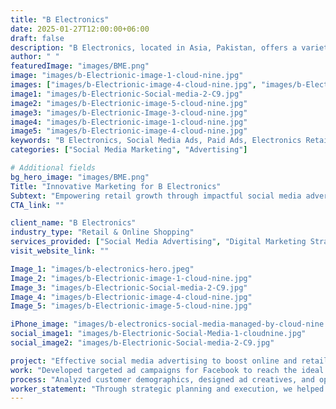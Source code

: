 ```yaml
---
title: "B Electronics"
date: 2025-01-27T12:00:00+06:00
draft: false
description: "B Electronics, located in Asia, Pakistan, offers a variety of electronic products through its retail and online shopping platform."
author: " "
featuredImage: "images/BME.png"
image: "images/b-Electrionic-image-1-cloud-nine.jpg"
images: ["images/b-Electrionic-image-4-cloud-nine.jpg", "images/b-Electrionic-Image-3-cloud-nine.jpg", "images/social-ad-2.jpeg", "images/social-ad-3.jpeg"]
image1: "images/b-Electrionic-Social-media-2-C9.jpg"
image2: "images/b-Electrionic-image-5-cloud-nine.jpg"
image3: "images/b-Electrionic-Image-3-cloud-nine.jpg"
image4: "images/b-Electrionic-image-1-cloud-nine.jpg"
image5: "images/b-Electrionic-image-4-cloud-nine.jpg"
keywords: "B Electronics, Social Media Ads, Paid Ads, Electronics Retail, Online Shopping, Branding, Digital Marketing"
categories: ["Social Media Marketing", "Advertising"]

# Additional fields
bg_hero_image: "images/BME.png"
Title: "Innovative Marketing for B Electronics"
Subtext: "Empowering retail growth through impactful social media advertising."
CTA_link: ""

client_name: "B Electronics"
industry_type: "Retail & Online Shopping"
services_provided: ["Social Media Advertising", "Digital Marketing Strategy", "Paid Ad Campaigns"]
visit_website_link: ""

Image_1: "images/b-electronics-hero.jpeg"
Image_2: "images/b-Electrionic-image-1-cloud-nine.jpg"
Image_3: "images/b-Electrionic-Social-media-2-C9.jpg"
Image_4: "images/b-Electrionic-image-4-cloud-nine.jpg"
Image_5: "images/b-Electrionic-image-5-cloud-nine.jpg"

iPhone_image: "images/b-electronics-social-media-managed-by-cloud-nine.png"
social_image1: "images/b-Electrionic-Social-Media-1-cloudnine.jpg"
social_image2: "images/b-Electrionic-Social-media-2-C9.jpg"

project: "Effective social media advertising to boost online and retail sales for B Electronics."
work: "Developed targeted ad campaigns for Facebook to reach the ideal audience."
process: "Analyzed customer demographics, designed ad creatives, and optimized campaigns to maximize ROI."
worker_statement: "Through strategic planning and execution, we helped B Electronics achieve higher sales and establish a strong online presence."
---
```

